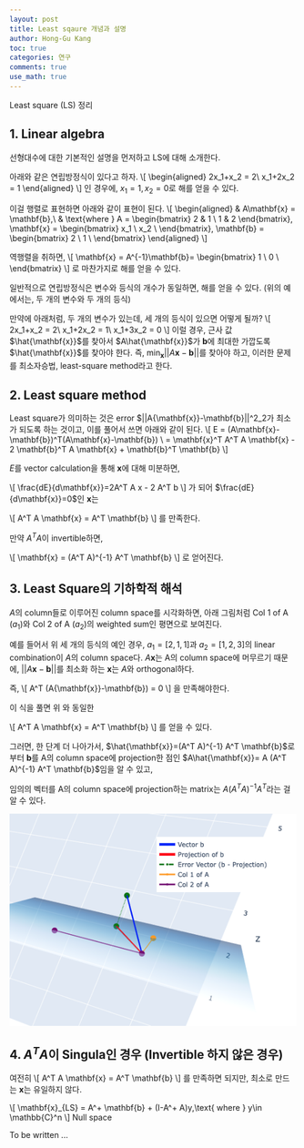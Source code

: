 ```yaml
---
layout: post
title: Least sqaure 개념과 설명
author: Hong-Gu Kang
toc: true
categories: 연구
comments: true
use_math: true
---
```


Least square (LS) 정리

## 1. Linear algebra
선형대수에 대한 기본적인 설명을 먼저하고 LS에 대해 소개한다.

아래와 같은 연립방정식이 있다고 하자.
\\[
\begin{aligned}
2x_1+x_2 = 2\\
x_1+2x_2 = 1
\end{aligned}
\\]
인 경우에, $x_1=1, x_2=0$로 해를 얻을 수 있다.

이걸 행렬로 표현하면 아래와 같이 표현이 된다.
\\[
\begin{aligned}
& A\mathbf{x} = \mathbf{b},\\
& \text{where } A =
\begin{bmatrix}
2 & 1 \\
1 & 2 
\end{bmatrix},
\mathbf{x} =
\begin{bmatrix}
x_1 \\
x_2 \\
\end{bmatrix},
\mathbf{b} = \begin{bmatrix}
2 \\
1 \\
\end{bmatrix}
\end{aligned}
\\]

역행렬을 취하면,
\\[
\mathbf{x} = A^{-1}\mathbf{b}=
\begin{bmatrix}
1 \\
0 \\
\end{bmatrix}
\\]
로 마찬가지로 해를 얻을 수 있다.

일반적으로 연립방정식은 변수와 등식의 개수가 동일하면, 해를 얻을 수 있다.
(위의 예에서는, 두 개의 변수와 두 개의 등식)

만약에 아래처럼, 두 개의 변수가 있는데, 세 개의 등식이 있으면 어떻게 될까?
\\[
2x_1+x_2 = 2\\
x_1+2x_2 = 1\\
x_1+3x_2 = 0
\\]
이럴 경우, 근사 값 $\hat{\mathbf{x}}$를 찾아서 $A\hat{\mathbf{x}}$가 $\mathbf{b}$에 최대한 가깝도록 $\hat{\mathbf{x}}$를 찾아야 한다. 즉, $\min_{\mathbf{x}} ||A{\mathbf{x}}-\mathbf{b}||$를 찾아야 하고, 이러한 문제를 최소자승법, least-square method라고 한다.

## 2. Least square method

Least square가 의미하는 것은 error $||A{\mathbf{x}}-\mathbf{b}||^2_2가 최소가 되도록 하는 것이고,
이를 풀어서 쓰면 아래와 같이 된다.
\\[
E = (A\mathbf{x}-\mathbf{b})^T(A\mathbf{x}-\mathbf{b}) \\
= \mathbf{x}^T A^T A \mathbf{x} - 2 \mathbf{b}^T A \mathbf{x} + \mathbf{b}^T \mathbf{b}
\\]

$E$를 vector calculation을 통해 $\mathbf{x}$에 대해 미분하면,

\\[
\frac{dE}{d\mathbf{x}}=2A^T A x - 2 A^T b
\\]
가 되어 $\frac{dE}{d\mathbf{x}}=0$인 $\mathbf{x}$는

\\[
A^T A \mathbf{x} = A^T \mathbf{b}
\\]
를 만족한다.

만약 $A^T A$이 invertible하면,

\\[
\mathbf{x} = (A^T A)^{-1} A^T \mathbf{b}
\\]
로 얻어진다.

## 3. Least Square의 기하학적 해석

$A$의 column들로 이루어진 column space를 시각화하면,
아래 그림처럼 Col 1 of A $(a_1)$와 Col 2 of A $(a_2)$의 weighted sum인 평면으로 보여진다.

예를 들어서 위 세 개의 등식의 예인 경우, $a_1=[2, 1, 1]$과 $a_2=[1, 2, 3]$의 linear combination이 $A$의 column space다.
$A\mathbf{x}$는 A의 column space에 머무르기 때문에, $||A{\mathbf{x}}-\mathbf{b}||$를 최소화 하는 $\mathbf{x}$는 $A$와 orthogonal하다.

즉,
\\[
A^T (A{\mathbf{x}}-\mathbf{b}) = 0
\\]
을 만족해야한다.

이 식을 풀면 위 와 동일한

\\[
A^T A \mathbf{x} = A^T \mathbf{b}
\\]
를 얻을 수 있다.

그러면, 한 단계 더 나아가서, $\hat{\mathbf{x}}=(A^T A)^{-1} A^T \mathbf{b}$로부터
$\mathbf{b}$를 A의 column space에 projection한 점인 $A\hat{\mathbf{x}}= A (A^T A)^{-1} A^T \mathbf{b}$임을 알 수 있고,

임의의 벡터를 A의 column space에 projection하는 matrix는 $A (A^T A)^{-1} A^T$라는 걸 알 수 있다.

![lsex](assets/img/fig/least-square-ex.png)

## 4. $A^T A$이 Singula인 경우 (Invertible 하지 않은 경우)

여전히
\\[
A^T A \mathbf{x} = A^T \mathbf{b}
\\]
를 만족하면 되지만, 최소로 만드는 $\mathbf{x}$는 유일하지 않다.

\\[
\mathbf{x}_{LS} = A^+ \mathbf{b} + (I-A^+ A)y,\text{ where } y\in \mathbb{C}^n
\\]
Null space

<!-- https://math.stackexchange.com/questions/2253443/difference-between-least-squares-and-minimum-norm-solution -->

To be written ...